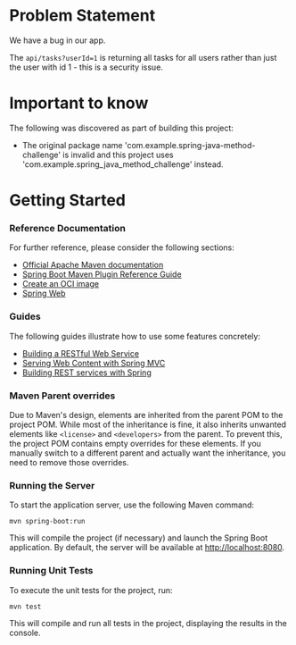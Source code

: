 # Problem Statement
We have a bug in our app.

The `api/tasks?userId=1` is returning all tasks for all users rather than just the user with id 1 - this is a security issue.

# Important to know
The following was discovered as part of building this project:

* The original package name 'com.example.spring-java-method-challenge' is invalid and this project uses 'com.example.spring_java_method_challenge' instead.

# Getting Started

### Reference Documentation
For further reference, please consider the following sections:

* [Official Apache Maven documentation](https://maven.apache.org/guides/index.html)
* [Spring Boot Maven Plugin Reference Guide](https://docs.spring.io/spring-boot/3.5.0/maven-plugin)
* [Create an OCI image](https://docs.spring.io/spring-boot/3.5.0/maven-plugin/build-image.html)
* [Spring Web](https://docs.spring.io/spring-boot/3.5.0/reference/web/servlet.html)

### Guides
The following guides illustrate how to use some features concretely:

* [Building a RESTful Web Service](https://spring.io/guides/gs/rest-service/)
* [Serving Web Content with Spring MVC](https://spring.io/guides/gs/serving-web-content/)
* [Building REST services with Spring](https://spring.io/guides/tutorials/rest/)

### Maven Parent overrides

Due to Maven's design, elements are inherited from the parent POM to the project POM.
While most of the inheritance is fine, it also inherits unwanted elements like `<license>` and `<developers>` from the parent.
To prevent this, the project POM contains empty overrides for these elements.
If you manually switch to a different parent and actually want the inheritance, you need to remove those overrides.

### Running the Server

To start the application server, use the following Maven command:

```
mvn spring-boot:run
```

This will compile the project (if necessary) and launch the Spring Boot application. By default, the server will be available at [http://localhost:8080](http://localhost:8080).

### Running Unit Tests

To execute the unit tests for the project, run:

```
mvn test
```

This will compile and run all tests in the project, displaying the results in the console.
